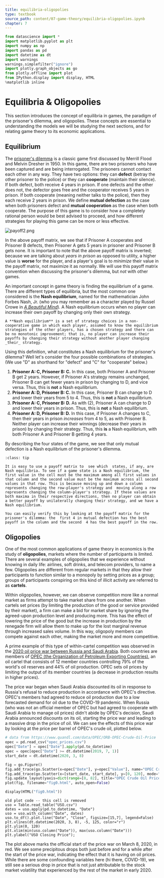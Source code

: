 ```yaml
---
title: equilibria-oligopolies
type: textbook
source_path: content/07-game-theory/equilibria-oligopolies.ipynb
chapter: 7
---
```


```python
from datascience import *
import matplotlib.pyplot as plt
import numpy as np
import pandas as pd
import datetime as dt
import warnings
warnings.simplefilter("ignore")
import plotly.graph_objects as go
from plotly.offline import plot
from IPython.display import display, HTML
%matplotlib inline
```

# Equilibria & Oligopolies

This section introduces the concept of equilibria in games, the paradigm of the prisoner's dilemma, and oligopolies. These concepts are essential to understanding the models we will be studying the next sections, and for relating game theory to its economic applications.

## Equilibrium

The [prisoner's dilemma](https://en.wikipedia.org/wiki/Prisoner%27s_dilemma) is a classic game first discussed by Merrill Flood and Melvin Dresher in 1950. In this game, there are two prisoners who have been captured and are being interrogated. The prisoners cannot contact each other in any way. They have two options: they can **defect** (betray the other prisoner to the police) or they can **cooperate** (maintain their silence). If both defect, both receive 4 years in prison. If one defects and the other does not, the defector goes free and the cooperator receives 5 years in prison. If both cooperate (meaning neither talks to the police), then they each receive 2 years in prison. We define **mutual defection** as the case when both prisoners defect and **mutual cooperation** as the case when both cooperate. The purpose of this game is to consider how a completely rational person would be best advised to proceed, and how different strategies for playing this game can be more or less effective.

![payoff2.png](payoff2.png)

In the above payoff matrix, we see that if Prisoner A cooperates and Prisoner B defects, then Prisoner A gets 5 years in prisoner and Prisoner B gets none. It is important to note that the above payoff matrix is inverted; because we are talking about _years in prison_ as opposed to utility, a higher value is **worse** for the player, and a player's goal is to _minimize_ their value in the payoff matrix, not maximize it as normally. We will use this payoff matrix convention when discussing the prisoner's dilemma, but _not_ with other games.

An important concept in game theory is finding the equilibrium of a game. There are different types of equilibria, but the most common one considered is the **Nash equilibrium**, named for the mathematician John Forbes Nash, Jr. (who you may remember as a character played by Russel Crowe in [_A Beautiful Mind_](https://en.wikipedia.org/wiki/A_Beautiful_Mind_(film))). A Nash equilibrium occurs when no player can increase their own payoff by changing only their own strategy.

```{admonition} Definition
A **Nash equilibrium** is a set of strategy choices in a non-cooperative game in which each player, assumed to know the equilibrium strategies of the other players, has a chosen strategy and there can be no monotonic improvement; that is, no player can increase their payoffs by changing their strategy without another player changing _their_ strategy.
```

Using this definition, what constitutes a Nash equilibrium for the prisoner's dilemma? Well let's consider the four possible combinations of strategies. (We use "D" as shorthand for "defect" and "C" for "cooperate" below.)

1. **Prisoner A: C, Prisoner B: C.** In this case, both Prisoner A and Prisoner B get 2 years. However, if Prisoner A's strategy remains unchanged, Prisoner B can get fewer years in prison by changing to D, and vice versa. Thus, this is **not** a Nash equilibrium.
2. **Prisoner A: D, Prisoner B: C.** In this case, Prisoner B can change to D and lower their years from 5 to 4. Thus, this is **not** a Nash equilibrium.
3. **Prisoner A: C, Prisoner B: D.** As with (2), Prisoner A can change to D and lower their years in prison. Thus, this is **not** a Nash equilibrium.
4. **Prisoner A: D, Prisoner B: D.** In this case, if Prisoner A changes to C, then their years in prison _increases_ from 4 to 5, as with Prisoner B. Neither player can increase their winnings (decrease their years in prison) by changing their strategy. Thus, this **is** a Nash equilibrium, with both Prisoner A and Prisoner B getting 4 years.

By describing the four states of the game, we see that only mutual defection is a Nash equilibrium of the prisoner's dilemma.

```{admonition} Nash equilibria in payoff matrices
:class: tip

It is easy to use a payoff matrix to  see which  states, if any, are Nash equilibria. To see if a game state is a Nash equilibrium, the first value in the cell must be the maximum among all first values in that column and the second value must be the maximum across all second values in that row. This is because moving up and down a column represents changing the row-player's strategy and  moving along a row represents changing the column-player's strategy. If these values are both maxima in their respective directions, then no player can obtain a better payoff by unilaterally changing their strategy, and we have a Nash equilibrium.

You can easily verify this by looking at the payoff matrix for the prisoner's dilemma: the  first 4 in mutual defection has the best payoff in the column and the second  4 has the best payoff in the row.
```

## Oligopolies

One of the most common applications of game theory in economics is the study of **oligopolies**, markets where the number of participants is limited. There are several examples of oligopolies that we experience without knowing in daily life: airlines, soft drinks, and telecom providers, to name a few. Oligopolies are different from regular markets in that they allow their participants to function similar to a monopoly by setting prices as a group; groups of participants conspiring on this kind of illicit activity are referred to as **cartels**. 

Within oligopolies, however, we can observe competition more like a normal market as firms attempt to take market share from one another. When cartels set prices (by limiting the production of the good or service provided by their market), a firm can make a bid for market share by ignoring the agreed-upon production level and producing more. This has the effect of lowering the price of the good but the increase in production by the renegade firm will allow them to make up for the lost marginal revenue through increased sales volume. In this way, oligopoly members can compete against each other, making the market more and more competitive.

A prime example of this type of within-cartel competition was observed in the [2020 oil price war between Russia and Saudi Arabia](https://en.wikipedia.org/wiki/2020_Russia%E2%80%93Saudi_Arabia_oil_price_war). Both countries are members of [OPEC (the Organization of Petroleum Exporting Countries)](https://en.wikipedia.org/wiki/OPEC), an oil cartel that consists of 12 member countries controlling 79% of the world's oil reserves and 44% of oil production. OPEC sets oil prices by limiting the output of its member countries (a decrease in production results in higher prices).

The price war began when Saudi Arabia discounted its oil in response to Russia's refusal to reduce production in accordance with OPEC's directive. OPEC's members had agreed to reduce oil production due to a low forecasted demand for oil due to the COVID-19 pandemic. When Russia (who was not an official member of OPEC but had agreed to cooperate with Saudi Arabia to manage oil prices) didn't abide  by OPEC's decision, Saudi Arabia announced discounts on its oil, starting the price war and leading to a massive drop in the price of oil. We can see the effects of this price war by looking at the price per barrel of OPEC's crude oil, plotted below.

```python
# data from https://www.quandl.com/data/OPEC/ORB-OPEC-Crude-Oil-Price
opec = pd.read_csv("opec_prices.csv")
opec["Date"] = opec["Date"].apply(pd.to_datetime)
opec = opec[opec["Date"] >= dt.datetime(2019, 7, 1)]
start_date = dt.datetime(2020, 3, 8)

fig = go.Figure()
fig.add_trace(go.Scatter(x=opec["Date"], y=opec["Value"], name="OPEC Crude Oil Price", showlegend=False))
fig.add_trace(go.Scatter(x=[start_date, start_date], y=[0, 120], mode="lines", name="Start of Price War", showlegend=False))
fig.update_layout(yaxis=dict(range=[8, 82], title="OPEC Crude Oil Price ($)"), xaxis=dict(title="Date"))
plot(fig, filename="fig0.html", auto_open=False)

display(HTML("fig0.html"))
```

```
old plot code -- this cell is removed
uso = Table.read_table("USO.csv")
dates = uso.apply(pd.to_datetime, "Date")
uso = uso.with_column("Date", dates)
uso.to_df().plot.line("Date", "Close", figsize=[15,7], legend=False)
plt.vlines(dt.datetime(2020, 3, 8), -5, 125, color="r")
plt.ylim(0, 120)
plt.xlim(min(uso.column("Date")), max(uso.column("Date")))
plt.ylabel("USO Closing Price");
```

The plot above marks the official start of the price war on March 8, 2020, in red. We see some precipitous drops both just before and for a while after the start of the price war, indicating the effect that it is having on oil prices. While there are some confounding variables here (hi there, COVID-19), we still see a serious drop in price that is not just attributable to the stock market volatility that experienced by the rest of the market in early 2020.


